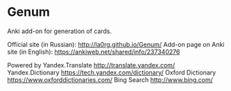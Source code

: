 # Genum
Anki add-on for generation of cards.

Official site (in Russian): http://la0rg.github.io/Genum/
Add-on page on Anki site (in English): https://ankiweb.net/shared/info/237340276

Powered by 
Yandex.Translate http://translate.yandex.com/
Yandex.Dictionary https://tech.yandex.com/dictionary/
Oxford Dictionary https://www.oxforddictionaries.com/
Bing Search http://www.bing.com/